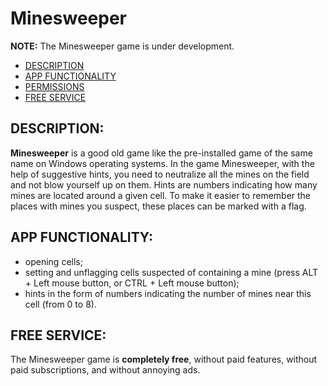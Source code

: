 # Minesweeper

**NOTE:** The Minesweeper game is under development.

- [DESCRIPTION](#description)
- [APP FUNCTIONALITY](#app-functionality)
- [PERMISSIONS](#permissions)
- [FREE SERVICE](#free-service)
<!-- - [USAGE](#usage) -->

## DESCRIPTION:

**Minesweeper** is a good old game like the pre-installed game of the same name on Windows operating systems. In the game Minesweeper, with the help of suggestive hints, you need to neutralize all the mines on the field and not blow yourself up on them. Hints are numbers indicating how many mines are located around a given cell. To make it easier to remember the places with mines you suspect, these places can be marked with a flag.

<!-- ## USAGE:

To use the Minesweeper game, simply go to any of the URLs:

- **[Minesweeper](https://weatemp.minesweeper.app/)** on netlify;
- **[Minesweeper](https://weatemp.minesweeper.app/)** on vercel;
- **[Minesweeper](https://weatemp.minesweeper.sh/)** on surge.

Clicking on one of the URLs-above will open the web-version of the Minesweeper game, and if your browser supports game installation, you will be prompted to install the Minesweeper game on your device. Also, you can install the game at any time using the button or continue using it by the site. Game size: **<1 MB**. -->

## APP FUNCTIONALITY:

- opening cells;
- setting and unflagging cells suspected of containing a mine (press ALT + Left mouse button, or CTRL + Left mouse button);
- hints in the form of numbers indicating the number of mines near this cell (from 0 to 8).

## FREE SERVICE:

The Minesweeper game is **completely free**, without paid features, without paid subscriptions, and without annoying ads.
